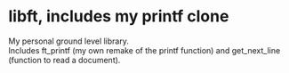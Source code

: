 # libft, includes my printf clone
My personal ground level library.  
Includes ft_printf (my own remake of the printf function) and get_next_line (function to read a document).
